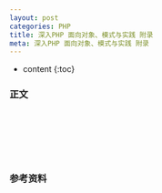 ```yaml
---
layout: post
categories: PHP
title: 深入PHP 面向对象、模式与实践 附录
meta: 深入PHP 面向对象、模式与实践 附录
---
```

* content
{:toc}

### 正文


<br/><br/><br/><br/><br/>
### 参考资料



